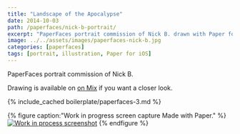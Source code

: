 ```yaml
---
title: "Landscape of the Apocalypse"
date: 2014-10-03
path: /paperfaces/nick-b-portrait/
excerpt: "PaperFaces portrait commission of Nick B. drawn with Paper for iOS on an iPad."
image: ../../assets/images/paperfaces-nick-b.jpg
categories: [paperfaces]
tags: [portrait, illustration, Paper for iOS]
---
```


PaperFaces portrait commission of Nick B. 

Drawing is available on [on Mix](https://mix.fiftythree.com/11098-Michael-Rose/277409) if you want a closer look.

{% include_cached boilerplate/paperfaces-3.md %}

{% figure caption:"Work in progress screen capture Made with Paper." %}
[![Work in process screenshot](../../assets/images/paperfaces-nick-b-process-1-900.jpg)](../../assets/images/paperfaces-nick-b-process-1-lg.jpg)
{% endfigure %}
